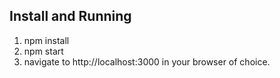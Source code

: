 ## Install and Running
1. npm install
2. npm start
3. navigate to http://localhost:3000 in your browser of choice.
